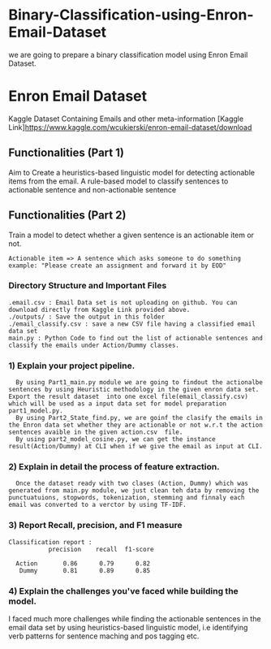 # Binary-Classification-using-Enron-Email-Dataset
we are going to prepare a binary classification model using Enron Email Dataset.

# Enron Email Dataset

Kaggle Dataset Containing Emails and other meta-information
[Kaggle Link]https://www.kaggle.com/wcukierski/enron-email-dataset/download

## Functionalities (Part 1)

Aim to Create a heuristics-based linguistic model for detecting actionable items from the email. A rule-based model to classify sentences to actionable sentence and non-actionable sentence

## Functionalities (Part 2)

Train a model to detect whether a given sentence is an actionable item or not. 

```
Actionable item => A sentence which asks someone to do something
example: "Please create an assignment and forward it by EOD"
```

### Directory Structure and Important Files

```
.email.csv : Email Data set is not uploading on github. You can download directly from Kaggle Link provided above.
./outputs/ : Save the output in this folder
./email_classify.csv : save a new CSV file having a classified email data set
main.py : Python Code to find out the list of actionable sentences and classify the emails under Action/Dummy classes.
```

###    1) Explain your project pipeline.
      By using Part1_main.py module we are going to findout the actionalbe sentences by using Heuristic methodology in the given enron data set. Export the result dataset  into one excel file(email_classify.csv) which will be used as a input data set for model preparation part1_model.py.
      By using Part2_State_find.py, we are goinf the clasify the emails in the Enron data set whether they are actionable or not w.r.t the action sentences avaible in the given action.csv  file.
      By using part2_model_cosine.py, we can get the instance result(Action/Dummy) at CLI when if we give the email as input at CLI.
      
###    2) Explain in detail the process of feature extraction.  
      Once the dataset ready with two clases (Action, Dummy) which was generated from main.py module, we just clean teh data by removing the punctuatuions, stopwords, tokenization, stemming and finnaly each email was converted to a verctor by using TF-IDF. 
###    3) Report Recall, precision, and F1 measure
    Classification report :
               precision    recall  f1-score   

      Action       0.86      0.79      0.82       
       Dummy       0.81      0.89      0.85      


###    4) Explain the challenges you've faced while building the model.
I faced much more challenges while finding the actionable sentences in the email data set by using heuristics-based linguistic model, i.e identifying verb patterns for sentence maching and pos tagging etc. 
